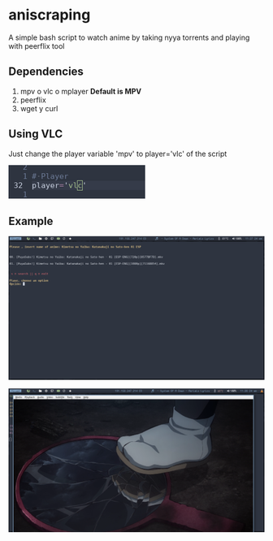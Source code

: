 # aniscraping
A simple bash script to watch anime by taking nyya torrents and playing with peerflix tool

## Dependencies
1. mpv o vlc o mplayer **Default is MPV**
2. peerflix
3. wget y curl

## Using VLC
Just change the player variable 'mpv' to player='vlc' of the script

![example](https://raw.githubusercontent.com/IamJony/semi-nord-theme-bluefish/main/Screenshot_2023-05-06-11-55-53_1366x768.png)


## Example
![Aniscraping](https://raw.githubusercontent.com/IamJony/semi-nord-theme-bluefish/main/Screenshot_2023-05-06-11-27-24_1366x768.png)

![Aniscraping1](https://raw.githubusercontent.com/IamJony/semi-nord-theme-bluefish/main/Screenshot_2023-05-06-11-26-24_1366x768.png)
